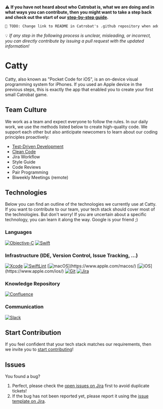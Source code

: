 ⚠️ **__If you have not heard about who Catrobat is, what we are doing and in what ways you can contribute, then you might want to take a step back and check out the start of our [step-by-step guide](https://github.com/Catrobat/Catroid/blob/develop/README.md).__**
```diff
👷 TODO: Change link to README in Catrobat's .github repository when added!
```
💡 *If any step in the following process is unclear, misleading, or incorrect, you can directly contribute by issuing a pull request with the updated information!*



# Catty
Catty, also known as "Pocket Code for iOS", is an on-device visual programming system for iPhones. If you used an Apple device in the previous steps, this is exactly the app that enabled you to create your first small Catrobat game.


## Team Culture
We work as a team and expect everyone to follow the rules. In our daily work, we use the methods listed below to create high-quality code. We support each other but also anticipate newcomers to learn about our coding principles proactively:

- [Test-Driven Development](http://wiki.c2.com/?TestDrivenDevelopment)
- [Clean Code](https://www.planetgeek.ch/wp-content/uploads/2013/06/Clean-Code-V2.2.pdf)
- Jira Workflow
- Style Guide
- Code Reviews
- Pair Programming
- Biweekly Meetings (remote)

## Technologies
Below you can find an outline of the technologies we currently use at Catty. If you want to contribute to our team, your tech stack should cover most of the technologies. But don't worry! If you are uncertain about a specific technology, you can learn it along the way. Google is your friend ;)

### Languages
[![Objective-C](http://img.shields.io/badge/Objective_C-darkblue)](https://developer.apple.com/library/archive/documentation/Cocoa/Conceptual/ProgrammingWithObjectiveC/Introduction/Introduction.html#:~:text=Objective%2DC%20is%20the%20primary,capabilities%20and%20a%20dynamic%20runtime.)
[![Swift](https://img.shields.io/badge/Swift-with_SwiftLint-green?labelColor=darkblue)](https://developer.apple.com/swift/)

### Infrastructure (IDE, Version Control, Issue Tracking, ...)
[![Xcode](https://img.shields.io/badge/Xcode-purple)](https://developer.apple.com/xcode/)
[![SwiftLint](https://img.shields.io/badge/SwiftLint-purple)](https://github.com/realm/SwiftLint)
[![macOS](https://img.shields.io/badge/Mac_(macOS_latest_version)-must_have-green?labelColor=purple)](https://www.apple.com/macos/)
[![iOS](https://img.shields.io/badge/iPhone_(iOS_latest_version)-nice_to_have-green?labelColor=purple)](https://www.apple.com/ios/)
[![Git](https://img.shields.io/badge/Git-purple)](https://git-scm.com/)
[![Jira](https://img.shields.io/badge/Jira-purple)](https://jira.catrob.at/secure/Dashboard.jspa)

### Knowledge Repository
[![Confluence](https://img.shields.io/badge/Confluence-orange)](https://confluence.catrob.at/)

### Communication
[![Slack](https://img.shields.io/badge/Slack-green)](https://slack.com/)


## Start Contribution
If you feel confident that your tech stack matches our requirements, then we invite you to [start contributing](https://github.com/schrpa/Catty/blob/develop/.github/onboarding.md)!

## Issues
You found a bug? 
1. Perfect, please check the [open issues on Jira](https://jira.catrob.at/browse/CATTY-681?jql=project%20%3D%20CATTY%20AND%20issuetype%20%3D%20Bug%20AND%20resolution%20%3D%20Unresolved%20ORDER%20BY%20priority%20DESC%2C%20key%20DESC) first to avoid duplicate tickets!
2. If the bug has not been reported yet, please report it using the [issue template on Jira](https://jira.catrob.at/secure/CreateIssue.jspa?pid=11901&issuetype=1).
